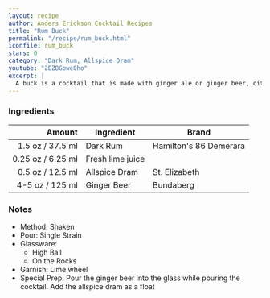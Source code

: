 ```yaml
---
layout: recipe
author: Anders Erickson Cocktail Recipes
title: "Rum Buck"
permalink: "/recipe/rum_buck.html"
iconfile: rum_buck
stars: 0
category: "Dark Rum, Allspice Dram"
youtube: "2EZBGowe0ho"
excerpt: |
  A buck is a cocktail that is made with ginger ale or ginger beer, citrus juice, and any of a number of base liquors. Buck cocktails are sometimes called mules.
---
```


### Ingredients

|  Amount | Ingredient       | Brand                  |
| ------: | ---------------- | ---------------------- |
|  1.5 oz / 37.5 ml | Dark Rum         | Hamilton's 86 Demerara |
| 0.25 oz / 6.25 ml | Fresh lime juice |
|  0.5 oz / 12.5 ml | Allspice Dram    | St. Elizabeth          |
|  4-5 oz / 125 ml | Ginger Beer      | Bundaberg              |

### Notes

- Method: Shaken
- Pour: Single Strain
- Glassware:
  - High Ball
  - On the Rocks
- Garnish: Lime wheel
- Special Prep: Pour the ginger beer into the glass while pouring the cocktail. Add the allspice dram as a float
